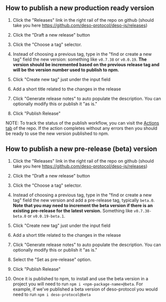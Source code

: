 ## How to publish a new production ready version

1. Click the "Releases" link in the right rail of the repo on github (should take you here https://github.com/deso-protocol/deso-js/releases)

2. Click the "Draft a new release" button
3. Click the "Choose a tag" selector.

4. Instead of choosing a previous tag, type in the "find or create a new tag"
   field the new version: something
   like `v0.7.38` or `v0.0.19`. **The version should be
   incremented based on the previous release tag and will be the version number
   used to publish to npm.**

5. Click "Create new tag" just under the input field

6. Add a short title related to the changes in the release

7. Click "Generate release notes" to auto populate the description. You can optionally modify this or
   publish it "as is."

8. Click "Publish Release"

NOTE: To track the status of the publish workflow, you can visit the [Actions tab](https://github.com/deso-protocol/deso-js/actions) of the repo. If the action completes without any errors then you should be ready to use the new version published to npm.

## How to publish a new pre-release (beta) version

1. Click the "Releases" link in the right rail of the repo on github (should take you here https://github.com/deso-protocol/deso-js/releases)

2. Click the "Draft a new release" button

3. Click the "Choose a tag" selector.

4. Instead of choosing a previous tag, type in the "find or create a new tag"
   field the new version and add a pre-release tag, typically `beta.0`. **Note that
   you may need to increment the beta version if there is an existing pre-release
   for the latest version.** Something like `v0.7.38-beta.0` or
   `v0.0.19-beta.1`.

5. Click "Create new tag" just under the input field

6. Add a short title related to the changes in the release

7. Click "Generate release notes" to auto populate the description. You can optionally modify this or
   publish it "as is."

8. Select the "Set as pre-release" option.

9. Click "Publish Release"

10. Once it is published to npm, to install and use the beta version in a project
    you will need to run `npm i <npm-package-name>@beta`. For example, if we've
    published a beta version of deso-protocol you would need to run `npm i deso-protocol@beta`

